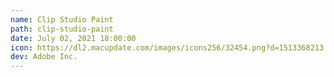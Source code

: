 ```yaml
---
name: Clip Studio Paint
path: clip-studio-paint
date: July 02, 2021 18:00:00
icon: https://dl2.macupdate.com/images/icons256/32454.png?d=1513368213
dev: Adobe Inc.
---
```

